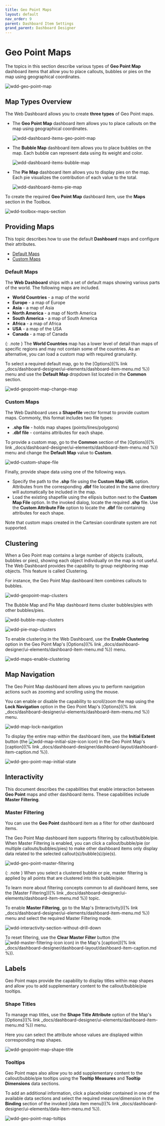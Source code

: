 ```yaml
---
title: Geo Point Maps
layout: default
nav_order: 9
parent: Dashboard Item Settings
grand_parent: Dashboard Designer
---
```

# Geo Point Maps
The topics in this section describe various types of **Geo Point Map** dashboard items that allow you to place callouts, bubbles or pies on the map using geographical coordinates.

![wdd-geo-point-map](/assets/images/dashboards/img126681.png)

## Map Types Overview
The Web Dashboard allows you to create **three types** of Geo Point maps.
* The **Geo Point Map** dashboard item allows you to place callouts on the map using geographical coordinates.
	
	![wdd-dashboard-items-geo-point-map](/assets/images/dashboards/img125121.png)
* The **Bubble Map** dashboard item allows you to place bubbles on the map. Each bubble can represent data using its weight and color.
	
	![wdd-dashboard-items-bubble-map](/assets/images/dashboards/img125115.png)
* The **Pie Map** dashboard item allows you to display pies on the map. Each pie visualizes the contribution of each value to the total.
	
	![wdd-dashboard-items-pie-map](/assets/images/dashboards/img125124.png)

To create the required **Geo Point Map** dashboard item, use the **Maps** section in the Toolbox.

![wdd-toolbox-maps-section](/assets/images/dashboards/img125422.png)


## Providing Maps
This topic describes how to use the default **Dashboard** maps and configure their attributes.
* [Default Maps](#defaultmaps)
* [Custom Maps](#custommaps)

### <a name="defaultmaps"/>Default Maps
The **Web Dashboard**  ships with a set of default maps showing various parts of the world. The following maps are included.
* **World Countries** - a map of the world
* **Europe** - a map of Europe
* **Asia** - a map of Asia
* **North America** - a map of North America
* **South America** - a map of South America
* **Africa** - a map of Africa
* **USA** - a map of the USA
* **Canada** - a map of Canada

{: .note }
The **World Countries** map has a lower level of detail than maps of specific regions and may not contain some of the countries. As an alternative, you can load a custom map with required granularity.

To select a required default map, go to the [Options]({% link _docs/dashboard-designer/ui-elements/dashboard-item-menu.md %}) menu and use the **Default Map** dropdown list located in the **Common** section.

![wdd-geopoint-map-change-map](/assets/images/dashboards/img125426.png)

### <a name="custommaps"/>Custom Maps
The Web Dashboard uses a **Shapefile** vector format to provide custom maps. Commonly, this format includes two file types:
* **.shp file** - holds map shapes (points/lines/polygons)
* **.dbf file** - contains attributes for each shape.

To provide a custom map, go to the **Common** section of the [Options]({% link _docs/dashboard-designer/ui-elements/dashboard-item-menu.md %}) menu and change the **Default Map** value to **Custom**.

![wdd-custom-shape-file](/assets/images/dashboards/img127210.png)

Finally, provide shape data using one of the following ways.
* Specify the path to the **.shp** file using the **Custom Map URL** option. Attributes from the corresponding **.dbf** file located in the same directory will automatically be included in the map.
* Load the existing shapefile using the ellipsis button next to the **Custom Map File** option. In the invoked dialog, locate the required **.shp** file. Use the **Custom Attribute File** option to locate the **.dbf** file containing attributes for each shape.

Note that custom maps created in the Cartesian coordinate system are not supported.


## Clustering
When a Geo Point map contains a large number of objects (callouts, bubbles or pies), showing each object individually on the map is not useful. The Web Dashboard provides the capability to group neighboring map objects. This feature is called Clustering.

For instance, the Geo Point Map dashboard item combines callouts to bubbles.

![wdd-geopoint-map-clusters](/assets/images/dashboards/img125449.png)

The Bubble Map and Pie Map dashboard items cluster bubbles/pies with other bubbles/pies.

![wdd-bubble-map-clusters](/assets/images/dashboards/img125445.png)

![wdd-pie-map-clusters](/assets/images/dashboards/img125447.png)

To enable clustering in the Web Dashboard, use the **Enable Clustering** option in the Geo Point Map's [Options]({% link _docs/dashboard-designer/ui-elements/dashboard-item-menu.md %}) menu.

![wdd-maps-enable-clustering](/assets/images/dashboards/img125448.png)


## Map Navigation
The Geo Point Map dashboard item allows you to perform navigation actions such as zooming and scrolling using the mouse.

You can enable or disable the capability to scroll/zoom the map using the **Lock Navigation** option in the Geo Point Map's [Options]({% link _docs/dashboard-designer/ui-elements/dashboard-item-menu.md %}) menu.

![wdd-map-lock-navigation](/assets/images/dashboards/img125404.png)

To display the entire map within the dashboard item, use the **Initial Extent** button (the ![wdd-map-initial-size-icon](/assets/images/dashboards/img125402.png) icon) in the Geo Point Map's [caption]({% link _docs/dashboard-designer/dashboard-layout/dashboard-item-caption.md %}).

![wdd-geo-point-map-initial-state](/assets/images/dashboards/img125453.png)

## Interactivity
This document describes the capabilities that enable interaction between **Geo Point** maps and other dashboard items. These capabilities include **Master Filtering**.

### Master Filtering
You can use the **Geo Point** dashboard item as a filter for other dashboard items.

The Geo Point Map dashboard item supports filtering by callout/bubble/pie. When Master Filtering is enabled, you can click a callout/bubble/pie (or multiple callouts/bubbles/pies) to make other dashboard items only display data related to the selected callout(s)/bubble(s)/pie(s).

![wdd-geo-point-master-filtering](/assets/images/dashboards/img125454.png)

{: .note }
When you select a clustered bubble or pie, master filtering is applied by all points that are clustered into this bubble/pie.

To learn more about filtering concepts common to all dashboard items, see the [Master Filtering]({% link _docs/dashboard-designer/ui-elements/dashboard-item-menu.md %}) topic.

To enable **Master Filtering**, go to the Map's [Interactivity]({% link _docs/dashboard-designer/ui-elements/dashboard-item-menu.md %}) menu and select the required Master Filtering mode.

![wdd-interactivity-section-without-drill-down](/assets/images/dashboards/img125455.png)

To reset filtering, use the **Clear Master Filter** button (the ![wdd-master-filtering-icon](/assets/images/dashboards/img125072.png) icon) in the Map's [caption]({% link _docs/dashboard-designer/dashboard-layout/dashboard-item-caption.md %}).

## Labels
Geo Point maps provide the capability to display titles within map shapes and allow you to add supplementary content to the callout/bubble/pie tooltips.

### Shape Titles
To manage map titles, use the **Shape Title Attribute** option of the Map's [Options]({% link _docs/dashboard-designer/ui-elements/dashboard-item-menu.md %}) menu.

Here you can select the attribute whose values are displayed within corresponding map shapes.

![wdd-geopoint-map-shape-title](/assets/images/dashboards/img125459.png)

### Tooltips
Geo Point maps also allow you to add supplementary content to the callout/bubble/pie tooltips using the **Tooltip Measures** and **Tooltip Dimensions** data sections.

To add an additional information, click a placeholder contained in one of the available data sections and select the required measure/dimension in the **Binding** section of the invoked [data item menu]({% link _docs/dashboard-designer/ui-elements/data-item-menu.md %}).

![wdd-geo-point-map-toltips](/assets/images/dashboards/img125462.png)